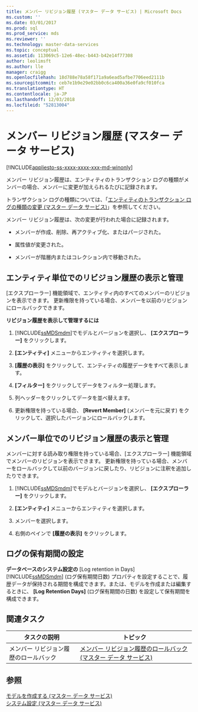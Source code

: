 ```yaml
---
title: メンバー リビジョン履歴 (マスター データ サービス) | Microsoft Docs
ms.custom: ''
ms.date: 03/01/2017
ms.prod: sql
ms.prod_service: mds
ms.reviewer: ''
ms.technology: master-data-services
ms.topic: conceptual
ms.assetid: 113069c5-12e6-48ec-b443-b42e14f77308
author: leolimsft
ms.author: lle
manager: craigg
ms.openlocfilehash: 18d788e78a58f171a9a6ead5afbe7706eed2111b
ms.sourcegitcommit: ceb7e1b9e29e02bb0c6ca400a36e0fa9cf010fca
ms.translationtype: HT
ms.contentlocale: ja-JP
ms.lasthandoff: 12/03/2018
ms.locfileid: "52813004"
---
```

# <a name="member-revision-history-master-data-services"></a>メンバー リビジョン履歴 (マスター データ サービス)

[!INCLUDE[appliesto-ss-xxxx-xxxx-xxx-md-winonly](../includes/appliesto-ss-xxxx-xxxx-xxx-md-winonly.md)]

  メンバー リビジョン履歴は、エンティティのトランザクション ログの種類がメンバーの場合、メンバーに変更が加えられるたびに記録されます。  
  
 トランザクション ログの種類については、「[エンティティのトランザクション ログの種類の変更 (マスター データ サービス)](../master-data-services/change-the-entity-transaction-log-type-master-data-services.md)」を参照してください。  
  
 メンバー リビジョン履歴は、次の変更が行われた場合に記録されます。  
  
-   メンバーが作成、削除、再アクティブ化、またはパージされた。  
  
-   属性値が変更された。  
  
-   メンバーが階層内またはコレクション内で移動された。  
  
## <a name="view-and-manage-revision-history-by-entity"></a>エンティティ単位でのリビジョン履歴の表示と管理  
 [エクスプローラー] 機能領域で、エンティティ内のすべてのメンバーのリビジョンを表示できます。 更新権限を持っている場合、メンバーを以前のリビジョンにロールバックできます。  
  
 **リビジョン履歴を表示して管理するには**  
  
1.  [!INCLUDE[ssMDSmdm](../includes/ssmdsmdm-md.md)]でモデルとバージョンを選択し、 **[エクスプローラー]** をクリックします。  
  
2.  **[エンティティ]** メニューからエンティティを選択します。  
  
3.  **[履歴の表示]** をクリックして、エンティティの履歴データをすべて表示します。  
  
4.  **[フィルター]** をクリックしてデータをフィルター処理します。  
  
5.  列ヘッダーをクリックしてデータを並べ替えます。  
  
6.  更新権限を持っている場合、 **[Revert Member]** (メンバーを元に戻す) をクリックして、選択したバージョンにロールバックします。  
  
## <a name="view-and-manage-revision-history-by-member"></a>メンバー単位でのリビジョン履歴の表示と管理  
 メンバーに対する読み取り権限を持っている場合、[エクスプローラー] 機能領域でメンバーのリビジョンを表示できます。 更新権限を持っている場合、メンバーをロールバックして以前のバージョンに戻したり、リビジョンに注釈を追加したりできます。  
  
1.  [!INCLUDE[ssMDSmdm](../includes/ssmdsmdm-md.md)]でモデルとバージョンを選択し、 **[エクスプローラー]** をクリックします。  
  
2.  **[エンティティ]** メニューからエンティティを選択します。  
  
3.  メンバーを選択します。  
  
4.  右側のペインで **[履歴の表示]** をクリックします。  
  
## <a name="log-retention-setting"></a>ログの保有期間の設定  
 **データベースのシステム設定の** [Log retention in Days] [!INCLUDE[ssMDSmdm](../includes/ssmdsmdm-md.md)] (ログ保有期間日数) プロパティを設定することで、履歴データが保持される期間を構成できます。または、モデルを作成または編集するときに、 **[Log Retention Days]** (ログ保有期間の日数) を設定して保有期間を構成できます。  
  
## <a name="related-task"></a>関連タスク  
  
|タスクの説明|トピック|  
|----------------------|-----------|  
|メンバー リビジョン履歴のロールバック|[メンバー リビジョン履歴のロールバック (マスター データ サービス)](../master-data-services/rollback-member-revision-history-master-data-services.md)|  
  
## <a name="see-also"></a>参照  
 [モデルを作成する (マスター データ サービス)](../master-data-services/create-a-model-master-data-services.md)   
 [システム設定 (マスター データ サービス)](../master-data-services/system-settings-master-data-services.md)  
  
  
